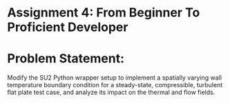 # Assignment 4: From Beginner To Proficient Developer

# Problem Statement:
<p>Modify the SU2 Python wrapper setup to implement a spatially varying wall temperature boundary condition for a steady-state, compressible, turbulent flat plate test case, and analyze its impact on the thermal and flow fields.</p>